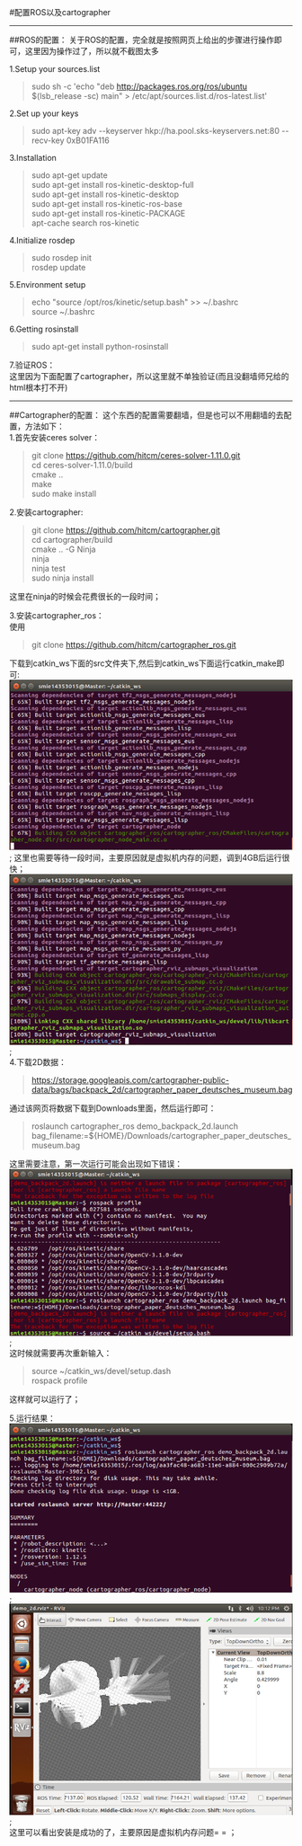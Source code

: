 #配置ROS以及cartographer
***
##ROS的配置：
关于ROS的配置，完全就是按照网页上给出的步骤进行操作即可，这里因为操作过了，所以就不截图太多  

1.Setup your sources.list  
>sudo sh -c 'echo "deb http://packages.ros.org/ros/ubuntu $(lsb_release -sc) main" > /etc/apt/sources.list.d/ros-latest.list'  

2.Set up your keys  
>sudo apt-key adv --keyserver hkp://ha.pool.sks-keyservers.net:80 --recv-key 0xB01FA116  

3.Installation  
>sudo apt-get update  
>sudo apt-get install ros-kinetic-desktop-full  
>sudo apt-get install ros-kinetic-desktop  
>sudo apt-get install ros-kinetic-ros-base  
>sudo apt-get install ros-kinetic-PACKAGE  
>apt-cache search ros-kinetic  

4.Initialize rosdep  
>sudo rosdep init  
>rosdep update
  
5.Environment setup  
>echo "source /opt/ros/kinetic/setup.bash" >> ~/.bashrc  
>source ~/.bashrc

6.Getting rosinstall  
>sudo apt-get install python-rosinstall  

7.验证ROS：  
这里因为下面配置了cartographer，所以这里就不单独验证(而且没翻墙师兄给的html根本打不开)

***
##Cartographer的配置：
这个东西的配置需要翻墙，但是也可以不用翻墙的去配置，方法如下：  
1.首先安装ceres solver：  
>git clone https://github.com/hitcm/ceres-solver-1.11.0.git  
>cd ceres-solver-1.11.0/build  
>cmake ..  
>make   
>sudo make install 

2.安装cartographer:
>git clone https://github.com/hitcm/cartographer.git  
>cd cartographer/build  
>cmake .. -G Ninja  
>ninja  
>ninja test  
>sudo ninja install     

这里在ninja的时候会花费很长的一段时间；   


3.安装cartographer_ros：  
使用
>git clone https://github.com/hitcm/cartographer_ros.git  

下载到catkin_ws下面的src文件夹下,然后到catkin_ws下面运行catkin_make即可:
![Image text](https://raw.githubusercontent.com/smie14353015/ES2016_14353015/master/img-folder/img3_1.png);
这里也需要等待一段时间，主要原因就是虚拟机内存的问题，调到4GB后运行很快；   
![Image text](https://raw.githubusercontent.com/smie14353015/ES2016_14353015/master/img-folder/img3_5.png);  
4.下载2D数据：
>https://storage.googleapis.com/cartographer-public-data/bags/backpack_2d/cartographer_paper_deutsches_museum.bag 

通过该网页将数据下载到Downloads里面，然后运行即可：
>roslaunch cartographer_ros demo_backpack_2d.launch bag_filename:=${HOME}/Downloads/cartographer_paper_deutsches_museum.bag  

这里需要注意，第一次运行可能会出现如下错误：
![Image text](https://raw.githubusercontent.com/smie14353015/ES2016_14353015/master/img-folder/img3_2.png);  
这时候就需要再次重新输入：
>source ~/catkin_ws/devel/setup.dash  
>rospack profile  

这样就可以运行了；

5.运行结果：  
![Image text](https://raw.githubusercontent.com/smie14353015/ES2016_14353015/master/img-folder/img3_3.png);  
![Image text](https://raw.githubusercontent.com/smie14353015/ES2016_14353015/master/img-folder/img3_6.png);  
这里可以看出安装是成功的了，主要原因是虚拟机内存问题= = ；



